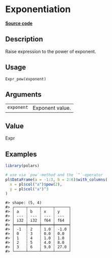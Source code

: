 
# Exponentiation

[**Source code**](https://github.com/pola-rs/r-polars/tree/4c60e4ba5981c539b9639261157303d78f545b69/R/expr__expr.R#L2130)

## Description

Raise expression to the power of exponent.

## Usage

<pre><code class='language-R'>Expr_pow(exponent)
</code></pre>

## Arguments

<table>
<tr>
<td style="white-space: nowrap; font-family: monospace; vertical-align: top">
<code id="Expr_pow_:_exponent">exponent</code>
</td>
<td>
Exponent value.
</td>
</tr>
</table>

## Value

Expr

## Examples

``` r
library(polars)

# use via `pow`-method and the `^`-operator
pl$DataFrame(a = -1:3, b = 2:6)$with_columns(
  x = pl$col("a")$pow(2),
  y = pl$col("a")^3
)
```

    #> shape: (5, 4)
    #> ┌─────┬─────┬─────┬──────┐
    #> │ a   ┆ b   ┆ x   ┆ y    │
    #> │ --- ┆ --- ┆ --- ┆ ---  │
    #> │ i32 ┆ i32 ┆ f64 ┆ f64  │
    #> ╞═════╪═════╪═════╪══════╡
    #> │ -1  ┆ 2   ┆ 1.0 ┆ -1.0 │
    #> │ 0   ┆ 3   ┆ 0.0 ┆ 0.0  │
    #> │ 1   ┆ 4   ┆ 1.0 ┆ 1.0  │
    #> │ 2   ┆ 5   ┆ 4.0 ┆ 8.0  │
    #> │ 3   ┆ 6   ┆ 9.0 ┆ 27.0 │
    #> └─────┴─────┴─────┴──────┘
